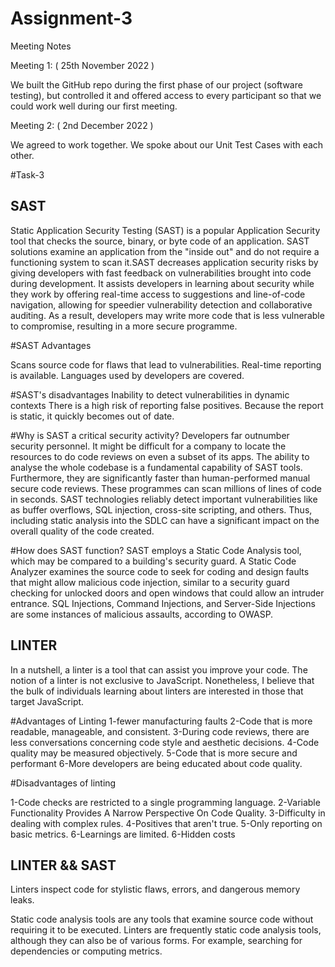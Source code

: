 # Assignment-3

Meeting Notes

Meeting 1: ( 25th November 2022 )

We built the GitHub repo during the first phase of our project (software testing), 
but controlled it and offered access to every participant so that we could work well during our first meeting.

Meeting 2: ( 2nd December 2022 )

We agreed to work together.
We spoke about our Unit Test Cases with each other.

#Task-3

## SAST

Static Application Security Testing (SAST) is a popular Application Security tool that checks the source, binary,
or byte code of an application. SAST solutions examine an application from the "inside out" and do not require
a functioning system to scan it.SAST decreases application security risks by giving developers with fast feedback 
on vulnerabilities brought into code during development. It assists developers in learning about security while 
they work by offering real-time access to suggestions and line-of-code navigation, allowing for speedier vulnerability 
detection and collaborative auditing. As a result, developers may write more code that is less vulnerable to compromise, 
resulting in a more secure programme.

#SAST Advantages

Scans source code for flaws that lead to vulnerabilities.
Real-time reporting is available.
Languages used by developers are covered.

#SAST's disadvantages
Inability to detect vulnerabilities in dynamic contexts
There is a high risk of reporting false positives.
Because the report is static, it quickly becomes out of date.

#Why is SAST a critical security activity?
Developers far outnumber security personnel. It might be difficult for a company to locate the resources to do code reviews
on even a subset of its apps. The ability to analyse the whole codebase is a fundamental capability of SAST tools. Furthermore,
they are significantly faster than human-performed manual secure code reviews. These programmes can scan millions of lines of
code in seconds. SAST technologies reliably detect important vulnerabilities like as buffer overflows, SQL injection, cross-site 
scripting, and others. Thus, including static analysis into the SDLC can have a significant impact on the overall quality of the 
code created.

#How does SAST function?
SAST employs a Static Code Analysis tool, which may be compared to a building's security guard. A Static Code
Analyzer examines the source code to seek for coding and design faults that might allow malicious code injection, 
similar to a security guard checking for unlocked doors and open windows that could allow an intruder entrance. 
SQL Injections, Command Injections, and Server-Side Injections are some instances of malicious assaults, according
to OWASP.

## LINTER

In a nutshell, a linter is a tool that can assist you improve your code. The notion of a linter is not exclusive 
to JavaScript. Nonetheless, I believe that the bulk of individuals learning about linters are interested in those 
that target JavaScript.

#Advantages of Linting
1-fewer manufacturing faults
2-Code that is more readable, manageable, and consistent.
3-During code reviews, there are less conversations concerning code style and aesthetic decisions.
4-Code quality may be measured objectively.
5-Code that is more secure and performant
6-More developers are being educated about code quality.

#Disadvantages of linting

1-Code checks are restricted to a single programming language.
2-Variable Functionality Provides A Narrow Perspective On Code Quality.
3-Difficulty in dealing with complex rules.
4-Positives that aren't true.
5-Only reporting on basic metrics.
6-Learnings are limited.
6-Hidden costs


## LINTER && SAST
Linters inspect code for stylistic flaws, errors, and dangerous memory leaks.

Static code analysis tools are any tools that examine source code without requiring it to be executed. Linters are frequently static code analysis tools, although they can also be of various forms. For example, searching for dependencies or computing metrics.
